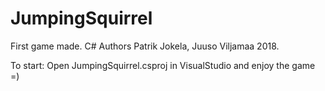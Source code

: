 # JumpingSquirrel
First game made. C#
Authors Patrik Jokela, Juuso Viljamaa 2018.

To start:
Open JumpingSquirrel.csproj in VisualStudio and enjoy the game =)
